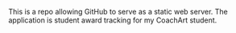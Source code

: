 This is a repo allowing GitHub to serve as a static web server.   The application is student award tracking for my CoachArt student.   
